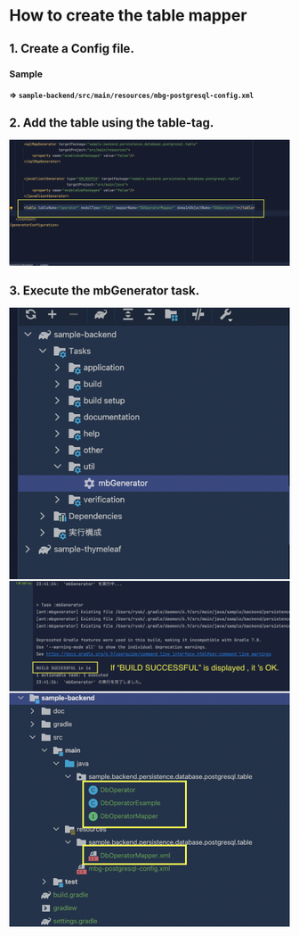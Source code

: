 # How to create the table mapper

## 1. Create a Config file.
### Sample 
#### => `sample-backend/src/main/resources/mbg-postgresql-config.xml`

## 2. Add the table using the table-tag.
![](capture/01.add-table.png)

## 3. Execute the mbGenerator task.
![](capture/02.execute-mbg.png)
![](capture/03.success-message.png)
![](capture/04.add-mapper.png)